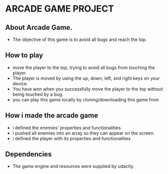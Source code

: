    # ARCADE GAME PROJECT
   
  ## About Arcade Game.
   * The objective of this game is to avoid all bugs and reach the top.
    
  ## How to play
   * move the player to the top, trying to avoid all bugs from touching the player.
   * The player is moved by using the up, down, left, snd right keys on your device. 
   * You have won when you successfully move the player to the top without being touched by a bug.
   * you can play this game locally by cloning/downloading this game from  
    
  ## How i made the arcade game
   * i defined the enemies' properties and functionalities.
   * i pushed all enemies into an array so they can appear on the screen.
   * i defined the player with its properties and functionalities
    
  ## Dependencies
   * The game engine and resources were supplied by udacity.
